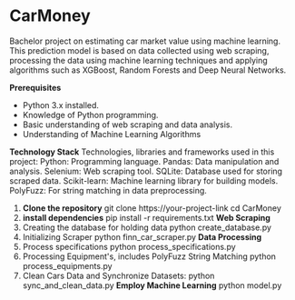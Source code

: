 # CarMoney
Bachelor project on estimating car market value using machine learning. This prediction model is based on data collected using web scraping, processing the data using machine learning techniques and applying algorithms such as XGBoost, Random Forests and Deep Neural Networks.

**Prerequisites**
- Python 3.x installed.
- Knowledge of Python programming.
- Basic understanding of web scraping and data analysis.
- Understanding of Machine Learning Algorithms

**Technology Stack**
Technologies, libraries and frameworks used in this project:
    Python: Programming language.
    Pandas: Data manipulation and analysis.
    Selenium: Web scraping tool.
    SQLite: Database used for storing scraped data.
    Scikit-learn: Machine learning library for building models.
    PolyFuzz: For string matching in data preprocessing.

1. **Clone the repository**
    git clone https://your-project-link
    cd CarMoney
2. **install dependencies**
    pip install -r requirements.txt
**Web Scraping**
1. Creating the database for holding data
    python create_database.py
2. Initializing Scraper
   python finn_car_scraper.py
**Data Processing**
1. Process specifications
   python process_specifications.py
2. Processing Equipment's, includes PolyFuzz String Matching
   python process_equipments.py
3. Clean Cars Data and Synchronize Datasets:
   python sync_and_clean_data.py
**Employ Machine Learning**
python model.py

